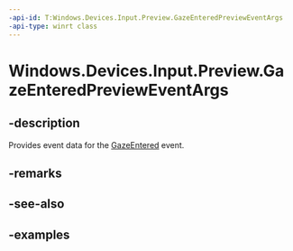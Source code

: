 ```yaml
---
-api-id: T:Windows.Devices.Input.Preview.GazeEnteredPreviewEventArgs
-api-type: winrt class
---
```


<!-- Class syntax.
public class GazeEnteredPreviewEventArgs 
-->

# Windows.Devices.Input.Preview.GazeEnteredPreviewEventArgs

## -description
Provides event data for the [GazeEntered](gazeinputsourcepreview_gazeentered.md) event.

## -remarks

## -see-also

## -examples

